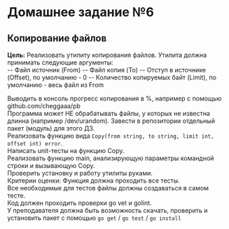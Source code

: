# Домашнее задание №6
## Копирование файлов
**Цель:** Реализовать утилиту копирования файлов. Утилита должна принимать следующие аргументы:  
-- Файл источник (From)
-- Файл копия (To) 
-- Отступ в источнике (Offset), по умолчанию - 0 
-- Количество копируемых байт (Limit), по умолчанию - весь файл из From  
  
Выводить в консоль прогресс копирования в %, например с помощью github.com/cheggaaa/pb  
Программа может НЕ обрабатывать файлы, у которых не известна длинна (например /dev/urandom).
Завести в репозитории отдельный пакет (модуль) для этого ДЗ.  
Реализовать функцию вида `Copy(from string, to string, limit int, offset int) error`.  
Написать unit-тесты на функцию Copy.  
Реализовать функцию main, анализирующую параметры командной строки и вызывающую Copy.  
Проверить установку и работу утилиты руками.  
Критерии оценки: Функция должна проходить все тесты.  
Все необходимые для тестов файлы должны создаваться в самом тесте.  
Код должен проходить проверки go vet и golint.  
У преподавателя должна быть возможность скачать, проверить и установить пакет с помощью `go get` / `go test` / `go install`  